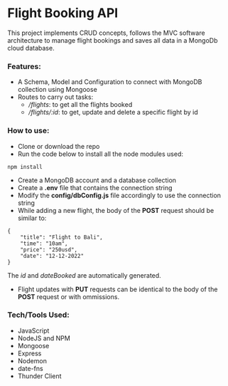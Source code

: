 # Flight Booking API
This project implements CRUD concepts, follows the MVC software architecture to manage flight bookings and saves all data in a MongoDb cloud database.

### Features:
- A Schema, Model and Configuration to connect with MongoDB collection using Mongoose
- Routes to carry out tasks:
    - */flights*: to get all the flights booked
    - */flights/:id*: to get, update and delete a specific flight by id

### How to use:
- Clone or download the repo
- Run the code below to install all the node modules used:
```
npm install
```
- Create a MongoDB account and a database collection
- Create a **.env** file that contains the connection string
- Modify the **config/dbConfig.js** file accordingly to use the connection string 
- While adding a new flight, the body of the __POST__ request should be similar to:
```
{
    "title": "Flight to Bali",
    "time": "10am",
    "price": "250usd",
    "date": "12-12-2022"
}
```
The *id* and *dateBooked* are automatically generated.
- Flight updates with __PUT__ requests can be identical to the body of the __POST__ request or with ommissions.

### Tech/Tools Used:
- JavaScript
- NodeJS and NPM
- Mongoose
- Express
- Nodemon
- date-fns
- Thunder Client